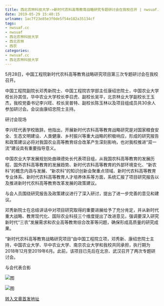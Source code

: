 ```yaml
---
title: 西北农林科技大学->新时代农科高等教育战略研究专题研讨会在我校召开 | nwsuaf.cc
date: 2019-05-29 15:40:15
urlname: 1ac7f23e85e3f0de5f54e182a35134cf
tags: 
- nwsuaf.cc
- nwsuaf
- 西北农林科技大学
- 西北农林
- 西农
categories:
- nwsuaf.cc
- 西北农林科技大学
---
```



5月28日，中国工程院新时代农科高等教育战略研究项目第三次专题研讨会在我校召开。

中国工程院副院长邓秀新院士、中国工程院农学部主任康绍忠院士，中国农业大学校长孙其信，华中农业大学校长李召虎、副校长吴平，北京林业大学副校长王玉杰，我校党委书记李兴旺、校长吴普特、副校长陈玉林以及项目组成员共30余人参加研讨会。会议由康绍忠院士主持。

研讨会现场

李兴旺代表学校致辞。他指出，开展新时代农科高等教育战略研究是对国家粮食安全、生态文明建设、人类健康、乡村振兴等重大战略的积极响应，形成的研究报告和政策建议必将对我国农业高等教育综合改革产生深刻影响，也对我校推进“双一流”建设具有重要指导意义。

中国农业大学发展规划处曲瑛德处长代表项目组，从我国农科高等教育的发展历程、国外农科高等教育的发展趋势、新时代农科高等教育的外部环境变化、“新农科”的概念内涵与发展、“新农科”的知识创新会聚重点领域、新时代农科高等教育专业体系、新时代农科高等教育人才培养体系等方面，系统汇报了项目研究报告以及推进新时代农科高等教育改革发展的政策建议。

与会人员围绕研究报告及政策建议进行了深入研讨，提出了进一步完善的意见和建议。

邓秀新院士在总结讲话中对项目研究取得的重要进展给予了充分肯定，并从新时代重大战略、教育现代化、国际农业科技三个维度提出了改进意见，强调要深入研究新时代“三农”发展需求和农业高等教育综合改革等问题，确保形成高质量的研究成果。

“新时代农科高等教育战略研究项目”由中国工程院立项，邓秀新、康绍忠院士主持，中国农业大学、华中农业大学、南京农业大学和我校共同承担，执行期为2018年12月至2019年6月。此前，该项目已先后在北京、武汉召开了两次专题研讨会。

与会代表合影



![图](https://news.nwsuaf.edu.cn/images/content/2019-05/20190529101249654435.jpg)

![图](https://news.nwsuaf.edu.cn/images/content/2019-05/20190529101229109347.jpg)

[转入文章首发地址](https://news.nwsuaf.edu.cn/xnxw/89896.htm)